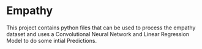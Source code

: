 # Empathy
This project contains python files that can be used to process the empathy dataset and uses a Convolutional Neural Network and Linear Regression Model to do some intial Predictions.
